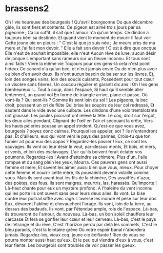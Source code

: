 # brassens2

Oh ! vie heureuse des bourgeois ! Qu'avril bourgeonne
Ou que décembre gèle, ils sont fiers et contents.
Ce pigeon est aimé trois jours par sa pigeonne ;
Ca lui suffit, il sait que l'amour n'a qu'un temps.
Ce dindon a toujours béni sa destinée.
Et quand vient le moment de mourir il faut voir
Cette jeune oie en pleurs : " C'est là que je suis née ;
Je meurs près de ma mère et j'ai fait mon devoir. "
Elle a fait son devoir ! C'est à dire que oncque
Elle n'eut de souhait impossible, elle n'eut
Aucun rêve de lune, aucun désir de jonque
L'emportant sans rameurs sur un fleuve inconnu.
Et tous sont ainsi faits ! Vivre la même vie
Toujours pour ces gens-là cela n'est point hideux
Ce canard n'a qu'un bec, et n'eut jamais envie
Ou de n'en plus avoir ou bien d'en avoir deux.
Ils n'ont aucun besoin de baiser sur les lèvres,
Et, loin des songes vains, loin des soucis cuisants,
Possèdent pour tout cœur un viscère sans fièvres,
Un coucou régulier et garanti dix ans !
Oh ! les gens bienheureux !... Tout à coup, dans l'espace,
Si haut qu'il semble aller lentement, un grand vol
En forme de triangle arrive, plane et passe.
Où vont-ils ? Qui sont-ils ? Comme ils sont loin du sol !
Les pigeons, le bec droit, poussent un cri de flûte
Qui brise les soupirs de leur col redressé,
Et sautent dans le vide avec une culbute.
Les dindons d'une voix tremblotante ont gloussé.
Les poules picorant ont relevé la tête.
Le coq, droit sur l'ergot, les deux ailes pendant,
Clignant de l'œil en l'air et secouant la crête,
Vers les hauts pèlerins pousse un appel strident.
Qu'est-ce que vous avez, bourgeois ? soyez donc calmes.
Pourquoi les appeler, sot ? Ils n'entendront pas.
Et d'ailleurs, eux qui vont vers le pays des palmes,
Crois-tu que ton fumier ait pour eux des appas ?
Regardez-les passer ! Eux, ce sont les sauvages.
Ils vont où leur désir le veut, par-dessus monts,
Et bois, et mers, et vents, et loin des esclavages.
L'air qu'ils boivent ferait éclater vos poumons.
Regardez-les ! Avant d'atteindre sa chimère,
Plus d'un, l'aile rompue et du sang plein les yeux,
Mourra. Ces pauvres gens ont aussi femme et mère,
Et savent les aimer aussi bien que vous, mieux.
Pour choyer cette femme et nourrir cette mère,
Ils pouvaient devenir volaille comme vous.
Mais ils sont avant tout les fils de la chimère,
Des assoiffés d'azur, des poètes, des fous.
Ils sont maigres, meurtris, las, harassés. Qu'importe !
Là-haut chante pour eux un mystère profond.
A l'haleine du vent inconnu qui les porte
Ils ont ouvert sans peur leurs deux ailes. Ils vont.
La bise contre leur poitrail siffle avec rage.
L'averse les inonde et pèse sur leur dos.
Eux, dévorent l'abîme et chevauchent l'orage.
Ils vont, loin de la terre, au dessus des badauds.
Ils vont, par l'étendue ample, rois de l'espace.
Là-bas, ils trouveront de l'amour, du nouveau.
Là-bas, un bon soleil chauffera leur carcasse
Et fera se gonfler leur cœur et leur cerveau.
Là-bas, c'est le pays de l'étrange et du rêve,
C'est l'horizon perdu par delà les sommets,
C'est le bleu paradis, c'est la lointaine grève
Où votre espoir banal n'abordera jamais.
Regardez-les, vieux coq, jeune oie édifiante !
Rien de vous ne pourra monter aussi haut qu'eux.
Et le peu qui viendra d'eux à vous, c'est leur fiente.
Les bourgeois sont troublés de voir passer les gueux.